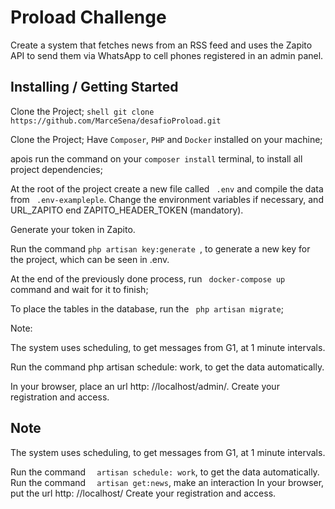 # Proload Challenge

Create a system that fetches news from an RSS feed and uses the Zapito API to send them via WhatsApp to cell phones registered in an admin panel.

## Installing / Getting Started

Clone the Project;
``shell
git clone https://github.com/MarceSena/desafioProload.git``

Clone the Project;
Have ``Composer``, ``PHP`` and ``Docker`` installed on your machine;

apois run the command on your ``composer install`` terminal, to install all project dependencies;

At the root of the project create a new file called `` .env`` and compile the data from `` .env-exampleple``. Change the environment variables if necessary, and URL_ZAPITO end ZAPITO_HEADER_TOKEN (mandatory).

Generate your token in Zapito.

Run the command ``php artisan key:generate ``, to generate a new key for the project, which can be seen in .env.

At the end of the previously done process, run `` docker-compose up`` command and wait for it to finish;

To place the tables in the database, run the `` php artisan migrate``;

Note:

The system uses scheduling, to get messages from G1, at 1 minute intervals.

Run the command php artisan schedule: work, to get the data automatically.

In your browser, place an url http: //localhost/admin/. Create your registration and access.

## Note
The system uses scheduling, to get messages from G1, at 1 minute intervals.

Run the command ``  artisan schedule: work``, to get the data automatically.
Run the command ``  artisan get:news``, make an interaction
In your browser, put the url http: //localhost/ Create your registration and access.
